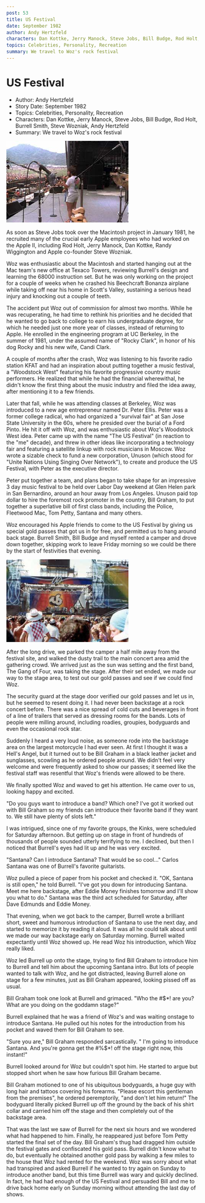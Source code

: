 ```yaml
---
post: 53
title: US Festival
date: September 1982
author: Andy Hertzfeld
characters: Dan Kottke, Jerry Manock, Steve Jobs, Bill Budge, Rod Holt, Burrell Smith, Steve Wozniak, Andy Hertzfeld
topics: Celebrities, Personality, Recreation
summary: We travel to Woz's rock festival
---
```


# US Festival
* Author: Andy Hertzfeld
* Story Date: September 1982
* Topics: Celebrities, Personality, Recreation
* Characters: Dan Kottke, Jerry Manock, Steve Jobs, Bill Budge, Rod Holt, Burrell Smith, Steve Wozniak, Andy Hertzfeld
* Summary: We travel to Woz's rock festival

![Steve Wozniak on stage at the US Festival](images/woz_on_stage.jpg) 
    
As soon as Steve Jobs took over the Macintosh project in January 1981, he recruited many of the crucial early Apple employees who had worked on the Apple II, including Rod Holt, Jerry Manock, Dan Kottke, Randy Wiggington and Apple co-founder Steve Wozniak.

Woz was enthusiastic about the Macintosh and started hanging out at the Mac team's new office at Texaco Towers, reviewing Burrell's design and learning the 68000 instruction set.  But he was only working on the project for a couple of weeks when he crashed his Beechcraft Bonanza airplane while taking off near his home in Scott's Valley, sustaining a serious head injury and knocking out a couple of teeth.

The accident put Woz out of commission for almost two months.  While he was recuperating, he had time to rethink his priorities and he decided that he wanted to go back to college to earn his undergraduate degree, for which he needed just one more year of classes, instead of returning to Apple.  He enrolled in the engineering program at UC Berkeley, in the summer of 1981, under the assumed name of "Rocky Clark", in honor of his dog Rocky and his new wife, Candi Clark.

A couple of months after the crash, Woz was listening to his favorite radio station KFAT and had an inspiration about putting together a music festival, a "Woodstock West" featuring his favorite progressive country music performers. He realized that while he had the financial wherewithal, he didn't know the first thing about the music industry and filed the idea away, after mentioning it to a few friends. 

Later that fall, while he was attending classes at Berkeley, Woz was introduced to a new age entrepreneur named Dr. Peter Ellis.  Peter was a former college radical, who had organized a "survival fair" at San Jose State University in the 60s, where he presided over the burial of a Ford Pinto.  He hit it off with Woz, and was enthusiastic about Woz's Woodstock West idea.   Peter came up with the name "The US Festival" (in reaction to the "me" decade), and threw in other ideas like incorporating a technology fair and featuring a satellite linkup with rock musicians in Moscow.   Woz wrote a sizable check to fund a new corporation, Unuson (which stood for "Unite Nations Using Singing Over Network"), to create and produce the US Festival, with Peter as the executive director.

Peter put together a team, and plans began to take shape for an impressive 3 day music festival to be held over Labor Day weekend at Glen Helen park in San Bernardino, around an hour away from Los Angeles.  Unuson paid top dollar to hire the foremost rock promoter in the country, Bill Graham, to put together a superlative bill of first class bands, including the Police, Fleetwood Mac, Tom Petty, Santana and many others.

Woz encouraged his Apple friends to come to the US Festival by giving us special gold passes that got us in for free, and permitted us to hang around back stage.  Burrell Smith, Bill Budge and myself rented a camper and drove down together, skipping work to leave Friday morning so we could be there by the start of festivities that evening.

![A view of the stage from afar](images/us2.jpg)

After the long drive, we parked the camper a half mile away from the festival site, and walked the dusty trail to the main concert area amid the gathering crowd.  We arrived just as the sun was setting and the first band, The Gang of Four, was taking the stage.  After their set ended, we made our way to the stage area, to test out our gold passes and see if we could find Woz.

The security guard at the stage door verified our gold passes and let us in, but he seemed to resent doing it. I had never been backstage at a rock concert before.  There was a nice spread of cold cuts and beverages in front of a line of trailers that served as dressing rooms for the bands.  Lots of people were milling around, including roadies, groupies, bodyguards and even the occasional rock star. 

Suddenly I heard a very loud noise, as someone rode into the backstage area on the largest motorcycle I had ever seen.   At first I thought it was a Hell's Angel, but it turned out to be Bill Graham in a black leather jacket and sunglasses, scowling as he ordered people around.   We didn't feel very welcome and were frequently asked to show our passes; it seemed like the festival staff was resentful that Woz's friends were allowed to be there.

We finally spotted Woz and waved to get his attention.  He came over to us, looking happy and excited.

"Do you guys want to introduce a band?  Which one?  I've got it worked out with Bill Graham so my friends can introduce their favorite band if they want to.  We still have plenty of slots left."

I was intrigued, since one of my favorite groups, the Kinks, were scheduled for Saturday afternoon.  But getting up on stage in front of hundreds of thousands of people sounded utterly terrifying to me.  I declined, but then I noticed that Burrell's eyes had lit up and he was very excited.

"Santana?  Can I introduce Santana?  That would be so cool..."  Carlos Santana was one of Burrell's favorite guitarists.

Woz pulled a piece of paper from his pocket and checked it.  "OK, Santana is still open," he told Burrell.  "I've got you down for introducing Santana.  Meet me here backstage, after Eddie Money finishes tomorrow and I'll show you what to do."  Santana was the third act scheduled for Saturday, after Dave Edmunds and Eddie Money.

That evening, when we got back to the camper, Burrell wrote a brilliant short, sweet and humorous introduction of Santana to use the next day, and started to memorize it by reading it aloud.  It was all he could talk about until we made our way backstage early on Saturday morning.  Burrell waited expectantly until Woz showed up.  He read Woz his introduction, which Woz really liked.

Woz led Burrell up onto the stage, trying to find Bill Graham to introduce him to Burrell and tell him about the upcoming Santana intro.  But lots of people wanted to talk with Woz, and he got distracted, leaving Burrell alone on stage for a few minutes, just as Bill Graham appeared, looking pissed off as usual.

Bill Graham took one look at Burrell and grimaced.  "Who the #$\*! are you?  What are you doing on the goddamn stage?"

Burrell explained that he was a friend of Woz's and was waiting onstage to introduce Santana.  He pulled out his notes for the introduction from his pocket and waved them for Bill Graham to see.

"Sure you are," Bill Graham responded sarcastically.  " I'm going to introduce Santana.  And you're gonna get the #%$\*! off the stage right now, this instant!"

Burrell looked around for Woz but couldn't spot him.  He started to argue but stopped short when he saw how furious Bill Graham became.

Bill Graham motioned to one of his ubiquitous bodyguards, a huge guy with long hair and tattoos covering his forearms.  "Please escort this gentleman from the premises", he ordered peremptorily, "and don't let him return!"  The bodyguard literally picked Burrell up off the ground by the back of his shirt collar and carried him off the stage and then completely out of the backstage area.

That was the last we saw of Burrell for the next six hours and we wondered what had happened to him. Finally, he reappeared just before Tom Petty started the final set of the day.  Bill Graham's thug had dragged him outside the festival gates and confiscated his gold pass.  Burrell didn't know what to do, but eventually he obtained another gold pass by walking a few miles to the house that Woz had rented for the weekend.   Woz was sorry about what had transpired and asked Burrell if he wanted to try again on Sunday to introduce another band, but this time Burrell was wary and quickly declined.  In fact, he had had enough of the US Festival and persuaded Bill and me to drive back home early on Sunday morning without attending the last day of shows.